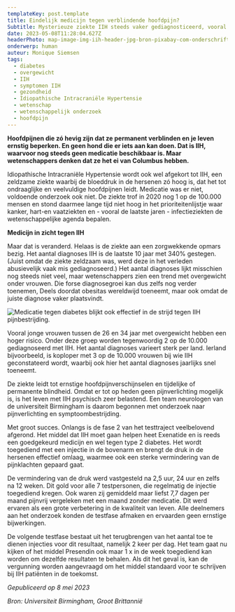 ```yaml
---
templateKey: post.template
title: Eindelijk medicijn tegen verblindende hoofdpijn?
Subtitle: Mysterieuze ziekte IIH steeds vaker gediagnosticeerd, vooral bij jonge vrouwen
date: 2023-05-08T11:28:04.627Z
headerPhoto: map-image-img-iih-header-jpg-bron-pixabay-com-onderschrift-iih-header-1
onderwerp: human
auteur: Monique Siemsen
tags:
  - diabetes
  - overgewicht
  - IIH
  - symptomen IIH
  - gezondheid
  - Idiopathische Intracraniële Hypertensie
  - wetenschap
  - wetenschappelijk onderzoek
  - hoofdpijn
---
```

**Hoofdpijnen die zó hevig zijn dat ze permanent verblinden en je leven ernstig beperken. En geen hond die er iets aan kan doen. Dat is IIH, waarvoor nog steeds geen medicatie beschikbaar is. Maar wetenschappers denken dat ze het ei van Columbus hebben.**



Idiopathische Intracraniële Hypertensie wordt ook wel afgekort tot IIH, een zeldzame ziekte waarbij de bloeddruk in de hersenen zó hoog is, dat het tot ondraaglijke en veelvuldige hoofdpijnen leidt. Medicatie was er niet, voldoende onderzoek ook niet. De ziekte trof in 2020 nog 1 op de 100.000 mensen en stond daarmee lange tijd niet hoog in het prioriteitenlijstje waar kanker, hart-en vaatziekten en - vooral de laatste jaren - infectieziekten de wetenschappelijke agenda bepalen. 



**Medicijn in zicht tegen IIH**

Maar dat is veranderd. Helaas is de ziekte aan een zorgwekkende opmars bezig. Het aantal diagnoses IIH is de laatste 10 jaar met 340% gestegen. (Juist omdat de ziekte zeldzaam was, werd deze in het verleden abusievelijk vaak mis gediagnoseerd.) Het aantal diagnoses lijkt misschien nog steeds niet veel, maar wetenschappers zien een trend met overgewicht onder vrouwen. Die forse diagnosegroei kan dus zelfs nog verder toenemen, Deels doordat obesitas wereldwijd toeneemt, maar ook omdat de juiste diagnose vaker plaatsvindt.

![Medicatie tegen diabetes blijkt ook effectief in de strijd tegen IIH pijnbestrijding.](/img/iih-medicatie.jpg "Pixabay.com")

Vooral jonge vrouwen tussen de 26 en 34 jaar met overgewicht hebben een hoger risico. Onder deze groep worden tegenwoordig 2 op de 10.000 gediagnoseerd met IIH. Het aantal diagnoses varieert sterk per land. Ierland bijvoorbeeld, is koploper met 3 op de 10.000 vrouwen bij wie IIH geconstateerd wordt, waarbij ook hier het aantal diagnoses jaarlijks snel toeneemt.



De ziekte leidt tot ernstige hoofdpijnverschijnselen en tijdelijke of permanente blindheid. Omdat er tot op heden geen pijnverlichting mogelijk is, is het leven met IIH psychisch zeer belastend. Een team neurologen van de universiteit Birmingham is daarom begonnen met onderzoek naar pijnverlichting en symptoombestrijding. 



Met groot succes. Onlangs is de fase 2 van het testtraject veelbelovend afgerond. Het middel dat IIH moet gaan helpen heet Exenatide en is reeds een goedgekeurd medicijn en wel tegen type 2 diabetes. Het wordt toegediend met een injectie in de bovenarm en brengt de druk in de hersenen effectief omlaag, waarmee ook een sterke vermindering van de pijnklachten gepaard gaat.



De vermindering van de druk werd vastgesteld na 2,5 uur, 24 uur en zelfs na 12 weken. Dit gold voor alle 7 testpersonen, die regelmatig de injectie toegediend kregen. Ook waren zij gemiddeld maar liefst 7,7 dagen per maand pijnvrij vergeleken met een maand zonder medicatie. Dit werd ervaren als een grote verbetering in de kwaliteit van leven. Alle deelnemers aan het onderzoek konden de testfase afmaken en ervaarden geen ernstige bijwerkingen.



De volgende testfase bestaat uit het terugbrengen van het aantal toe te dienen injecties voor dit resultaat, namelijk 2 keer per dag. Het team gaat nu kijken of het middel Presendin ook maar 1 x in de week toegediend kan worden om dezelfde resultaten te behalen. Als dit het geval is, kan de vergunning worden aangevraagd om het middel standaard voor te schrijven bij IIH patiënten in de toekomst.



*G﻿epubliceerd op 8 mei 2023*

*B﻿ron: Universiteit Birmingham, Groot Brittannië*
